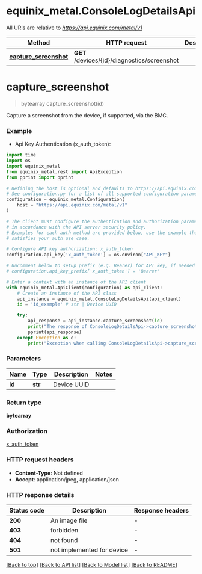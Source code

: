 # equinix_metal.ConsoleLogDetailsApi

All URIs are relative to *https://api.equinix.com/metal/v1*

Method | HTTP request | Description
------------- | ------------- | -------------
[**capture_screenshot**](ConsoleLogDetailsApi.md#capture_screenshot) | **GET** /devices/{id}/diagnostics/screenshot | 


# **capture_screenshot**
> bytearray capture_screenshot(id)



Capture a screenshot from the device, if supported, via the BMC.

### Example

* Api Key Authentication (x_auth_token):
```python
import time
import os
import equinix_metal
from equinix_metal.rest import ApiException
from pprint import pprint

# Defining the host is optional and defaults to https://api.equinix.com/metal/v1
# See configuration.py for a list of all supported configuration parameters.
configuration = equinix_metal.Configuration(
    host = "https://api.equinix.com/metal/v1"
)

# The client must configure the authentication and authorization parameters
# in accordance with the API server security policy.
# Examples for each auth method are provided below, use the example that
# satisfies your auth use case.

# Configure API key authorization: x_auth_token
configuration.api_key['x_auth_token'] = os.environ["API_KEY"]

# Uncomment below to setup prefix (e.g. Bearer) for API key, if needed
# configuration.api_key_prefix['x_auth_token'] = 'Bearer'

# Enter a context with an instance of the API client
with equinix_metal.ApiClient(configuration) as api_client:
    # Create an instance of the API class
    api_instance = equinix_metal.ConsoleLogDetailsApi(api_client)
    id = 'id_example' # str | Device UUID

    try:
        api_response = api_instance.capture_screenshot(id)
        print("The response of ConsoleLogDetailsApi->capture_screenshot:\n")
        pprint(api_response)
    except Exception as e:
        print("Exception when calling ConsoleLogDetailsApi->capture_screenshot: %s\n" % e)
```



### Parameters

Name | Type | Description  | Notes
------------- | ------------- | ------------- | -------------
 **id** | **str**| Device UUID | 

### Return type

**bytearray**

### Authorization

[x_auth_token](../README.md#x_auth_token)

### HTTP request headers

 - **Content-Type**: Not defined
 - **Accept**: application/jpeg, application/json

### HTTP response details
| Status code | Description | Response headers |
|-------------|-------------|------------------|
**200** | An image file |  -  |
**403** | forbidden |  -  |
**404** | not found |  -  |
**501** | not implemented for device |  -  |

[[Back to top]](#) [[Back to API list]](../README.md#documentation-for-api-endpoints) [[Back to Model list]](../README.md#documentation-for-models) [[Back to README]](../README.md)

